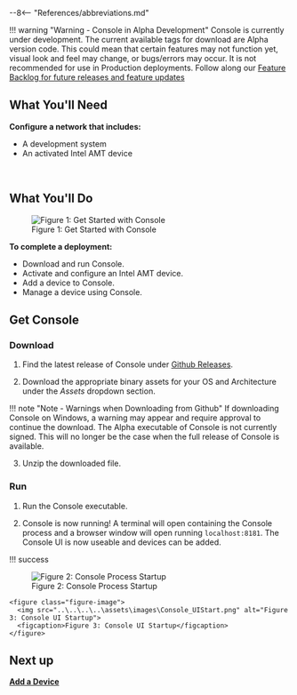 --8<-- "References/abbreviations.md"

!!! warning "Warning - Console in Alpha Development"
    Console is currently under development. The current available tags for download are Alpha version code. This could mean that certain features may not function yet, visual look and feel may change, or bugs/errors may occur. It is not recommended for use in Production deployments. Follow along our [Feature Backlog for future releases and feature updates](https://github.com/orgs/open-amt-cloud-toolkit/projects/10)

## What You'll Need

**Configure a network that includes:**

-  A development system 
-  An activated Intel AMT device

<br>

## What You'll Do

<figure class="figure-image">
  <img src="..\..\..\..\assets\images\Console_GetStarted_Alpha.png" alt="Figure 1: Get Started with Console">
  <figcaption>Figure 1: Get Started with Console</figcaption>
</figure>

**To complete a deployment:**

- Download and run Console.
- Activate and configure an Intel AMT device.
- Add a device to Console.
- Manage a device using Console.

## Get Console

### Download

1. Find the latest release of Console under [Github Releases](https://github.com/open-amt-cloud-toolkit/console/releases/latest).

2. Download the appropriate binary assets for your OS and Architecture under the *Assets* dropdown section.

!!! note "Note - Warnings when Downloading from Github"
    If downloading Console on Windows, a warning may appear and require approval to continue the download. The Alpha executable of Console is not currently signed. This will no longer be the case when the full release of Console is available. 

3. Unzip the downloaded file.

### Run

1. Run the Console executable.

2. Console is now running! A terminal will open containing the Console process and a browser window will open running `localhost:8181`. The Console UI is now useable and devices can be added.

!!! success
    <figure class="figure-image">
      <img src="..\..\..\..\assets\images\Console_Start.png" alt="Figure 2: Console Process Startup">
      <figcaption>Figure 2: Console Process Startup</figcaption>
    </figure>

    <figure class="figure-image">
      <img src="..\..\..\..\assets\images\Console_UIStart.png" alt="Figure 3: Console UI Startup">
      <figcaption>Figure 3: Console UI Startup</figcaption>
    </figure>


## Next up

[**Add a Device**](../GetStarted/addDevice.md)